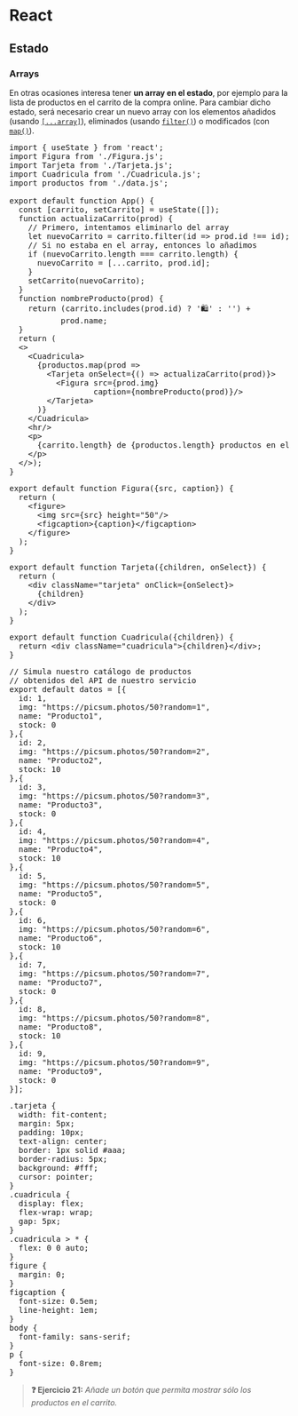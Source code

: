 # React
## Estado
### Arrays

En otras ocasiones interesa tener **un array en el estado**, por ejemplo para la lista de productos en el carrito de la compra online. Para cambiar dicho estado, será necesario crear un nuevo array con los elementos añadidos (usando [`[...array]`](https://developer.mozilla.org/en-US/docs/Web/JavaScript/Reference/Operators/Spread_syntax#spread_in_array_literals)), eliminados (usando [`filter()`](https://developer.mozilla.org/es/docs/Web/JavaScript/Reference/Global_Objects/Array/filter)) o modificados (con [`map()`](https://developer.mozilla.org/en-US/docs/Web/JavaScript/Reference/Global_Objects/Array/map)).

<div class="sandpack" data-width="63" data-height="400px"><pre data-file="App.js">
import { useState } from 'react';
import Figura from './Figura.js';
import Tarjeta from './Tarjeta.js';
import Cuadricula from './Cuadricula.js';
import productos from './data.js';
&nbsp;
export default function App() {
  const [carrito, setCarrito] = useState([]);
  function actualizaCarrito(prod) {
    // Primero, intentamos eliminarlo del array
    let nuevoCarrito = carrito.filter(id => prod.id !== id);
    // Si no estaba en el array, entonces lo añadimos
    if (nuevoCarrito.length === carrito.length) {
      nuevoCarrito = [...carrito, prod.id];
    }
    setCarrito(nuevoCarrito);
  }
  function nombreProducto(prod) {
    return (carrito.includes(prod.id) ? '🛍' : '') + 
           prod.name;
  }
  return (
  &lt;>
    &lt;Cuadricula>
      {productos.map(prod => 
        &lt;Tarjeta onSelect={() => actualizaCarrito(prod)}>
          &lt;Figura src={prod.img} 
                  caption={nombreProducto(prod)}/>
        &lt;/Tarjeta>
      )}
    &lt;/Cuadricula>
    &lt;hr/>
    &lt;p>
      {carrito.length} de {productos.length} productos en el carrito
    &lt;/p>
  &lt;/>);
}
</pre><pre data-file="Figura.js" data-hidden="true">
export default function Figura({src, caption}) {
  return (
    &lt;figure>
      &lt;img src={src} height="50"/>
      &lt;figcaption>{caption}&lt;/figcaption>
    &lt;/figure>
  );
}
</pre><pre data-file="Tarjeta.js" data-hidden="true">
export default function Tarjeta({children, onSelect}) {
  return (
    &lt;div className="tarjeta" onClick={onSelect}>
      {children}
    &lt;/div>
  );
}
</pre><pre data-file="Cuadricula.js" data-hidden="true">
export default function Cuadricula({children}) {
  return &lt;div className="cuadricula">{children}&lt;/div>;
}
</pre><pre data-file="data.js" data-hidden="true">
// Simula nuestro catálogo de productos
// obtenidos del API de nuestro servicio
export default datos = [{
  id: 1,
  img: "https://picsum.photos/50?random=1",
  name: "Producto1",
  stock: 0
},{
  id: 2,
  img: "https://picsum.photos/50?random=2",
  name: "Producto2",
  stock: 10
},{
  id: 3,
  img: "https://picsum.photos/50?random=3",
  name: "Producto3",
  stock: 0
},{
  id: 4,
  img: "https://picsum.photos/50?random=4",
  name: "Producto4",
  stock: 10
},{
  id: 5,
  img: "https://picsum.photos/50?random=5",
  name: "Producto5",
  stock: 0
},{
  id: 6,
  img: "https://picsum.photos/50?random=6",
  name: "Producto6",
  stock: 10
},{
  id: 7,
  img: "https://picsum.photos/50?random=7",
  name: "Producto7",
  stock: 0
},{
  id: 8,
  img: "https://picsum.photos/50?random=8",
  name: "Producto8",
  stock: 10
},{
  id: 9,
  img: "https://picsum.photos/50?random=9",
  name: "Producto9",
  stock: 0
}];
</pre><pre data-file="styles.css" data-hidden="true">
.tarjeta {
  width: fit-content;
  margin: 5px;
  padding: 10px;
  text-align: center;
  border: 1px solid #aaa;
  border-radius: 5px;
  background: #fff;
  cursor: pointer;
}
.cuadricula {
  display: flex;
  flex-wrap: wrap;
  gap: 5px;
}
.cuadricula > * {
  flex: 0 0 auto;
}
figure {
  margin: 0;
}
figcaption {
  font-size: 0.5em;
  line-height: 1em;
}
body {
  font-family: sans-serif;
}
p {
  font-size: 0.8rem;
}
</pre></div>

> **❓ Ejercicio 21:** _Añade un botón que permita mostrar sólo los productos en el carrito._